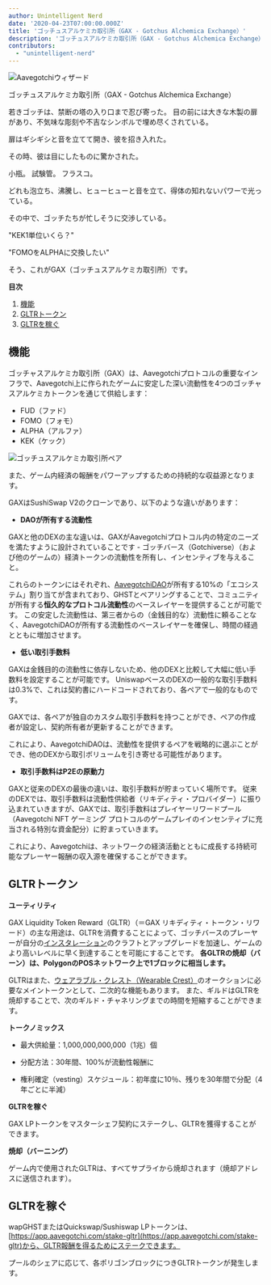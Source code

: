 ```yaml
---
author: Unintelligent Nerd
date: '2020-04-23T07:00:00.000Z'
title: 'ゴッチュスアルケミカ取引所（GAX - Gotchus Alchemica Exchange）'
description: 'ゴッチュスアルケミカ取引所（GAX - Gotchus Alchemica Exchange）'
contributors:
  - "unintelligent-nerd"
---
```


<div class="headerImageContainer">
<img class="headerImage" src="/gotchus-alchemica-exchange/wizard-aavegotchi.gif" alt="Aavegotchiウィザード">
<p class="headerImageText">ゴッチュスアルケミカ取引所（GAX - Gotchus Alchemica Exchange）</p>
</div>

若きゴッチは、禁断の塔の入り口まで忍び寄った。 目の前には大きな木製の扉があり、不気味な彫刻や不吉なシンボルで埋め尽くされている。

扉はギシギシと音を立てて開き、彼を招き入れた。

その時、彼は目にしたものに驚かされた。

小瓶。 試験管。 フラスコ。

どれも泡立ち、沸騰し、ヒューヒューと音を立て、得体の知れないパワーで光っている。

その中で、ゴッチたちが忙しそうに交渉している。

"KEK1単位いくら？"

"FOMOをALPHAに交換したい"

そう、これがGAX（ゴッチュスアルケミカ取引所）です。

<div class="contentsBox">

**目次**

<ol>
<li><a href=#features>機能</a></li>
<li><a href=#gltr-token>GLTRトークン</a></li>
<li><a href=#earning-gltr>GLTRを稼ぐ</a></li>
</ol>

</div>

## 機能

ゴッチャスアルケミカ取引所（GAX）は、Aavegotchiプロトコルの重要なインフラで、Aavegotchi上に作られたゲームに安定した深い流動性を4つのゴッチャスアルケミカトークンを通じて供給します：

* FUD（ファド）
* FOMO（フォモ）
* ALPHA（アルファ）
* KEK（ケック）

<img class="bodyImage" src="/gotchus-alchemica-exchange/gotchus-alchemica-exchange-pairs.png" alt="ゴッチュスアルケミカ取引所ペア" />

また、ゲーム内経済の報酬をパワーアップするための持続的な収益源となります。

GAXはSushiSwap V2のクローンであり、以下のような違いがあります：

* **DAOが所有する流動性**

GAXと他のDEXの主な違いは、GAXがAavegotchiプロトコル内の特定のニーズを満たすように設計されていることです - ゴッチバース（Gotchiverse）（および他のゲームの）経済トークンの流動性を所有し、インセンティブを与えること。

これらのトークンにはそれぞれ、[AavegotchiDAO](/dao)が所有する10%の「エコシステム」割り当てが含まれており、GHSTとペアリングすることで、コミュニティが所有する**恒久的なプロトコル流動性**のベースレイヤーを提供することが可能です。 この安定した流動性は、第三者からの（金銭目的な）流動性に頼ることなく、AavegotchiDAOが所有する流動性のベースレイヤーを確保し、時間の経過とともに増加させます。

* **低い取引手数料**

GAXは金銭目的の流動性に依存しないため、他のDEXと比較して大幅に低い手数料を設定することが可能です。 UniswapベースのDEXの一般的な取引手数料は0.3%で、これは契約書にハードコードされており、各ペアで一般的なものです。

GAXでは、各ペアが独自のカスタム取引手数料を持つことができ、ペアの作成者が設定し、契約所有者が更新することができます。

これにより、AavegotchiDAOは、流動性を提供するペアを戦略的に選ぶことができ、他のDEXから取引ボリュームを引き寄せる可能性があります。

* **取引手数料はP2Eの原動力**

GAXと従来のDEXの最後の違いは、取引手数料が貯まっていく場所です。 従来のDEXでは、取引手数料は流動性供給者（リキディティ・プロバイダー）に振り込まれていきますが、GAXでは、取引手数料はプレイヤーリワードプール（Aavegotchi NFT ゲーミング プロトコルのゲームプレイのインセンティブに充当される特別な資金配分）に貯まっていきます。

これにより、Aavegotchiは、ネットワークの経済活動とともに成長する持続可能なプレーヤー報酬の収入源を確保することができます。

## GLTRトークン

**ユーティリティ**

GAX Liquidity Token Reward（GLTR）（＝GAX リキディティ・トークン・リワード）の主な用途は、GLTRを消費することによって、ゴッチバースのプレーヤーが自分の[インスタレーション](/gotchiverse#building-on-realm-parcels)のクラフトとアップグレードを加速し、ゲームのより高いレベルに早く到達することを可能にすることです。 **各GLTRの焼却（バーン）は、PolygonのPOSネットワーク上で1ブロックに相当します。**

GLTRはまた、[ウェアラブル・クレスト（Wearable Crest）](/guild#accessing-a-guild)のオークションに必要なメイントークンとして、二次的な機能もあります。 また、ギルドはGLTRを焼却することで、次のギルド・チャネリングまでの時間を短縮することができます。

**トークノミックス**

* 最大供給量：1,000,000,000,000（1兆）個

* 分配方法：30年間、100%が流動性報酬に

* 権利確定（vesting）スケジュール：初年度に10％、残りを30年間で分配（4年ごとに半減）

**GLTRを稼ぐ**

GAX LPトークンをマスターシェフ契約にステークし、GLTRを獲得することができます。

**焼却（バーニング）**

ゲーム内で使用されたGLTRは、すべてサプライから焼却されます（焼却アドレスに送信されます）。

## GLTRを稼ぐ

wapGHSTまたはQuickswap/Sushiswap LPトークンは、[https://app.aavegotchi.com/stake-gltr](https://app.aavegotchi.com/stake-gltr)から、GLTR報酬を得るためにステークできます。

プールのシェアに応じて、各ポリゴンブロックにつきGLTRトークンが発生します。
